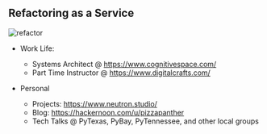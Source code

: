 ## Refactoring as a Service

![refactor](https://media.giphy.com/media/322W3VduHG5elXisAh/source.gif)

- Work Life:
    - Systems Architect @ https://www.cognitivespace.com/
    - Part Time Instructor @ https://www.digitalcrafts.com/

- Personal
    - Projects: https://www.neutron.studio/
    - Blog: https://hackernoon.com/u/pizzapanther
    - Tech Talks @ PyTexas, PyBay, PyTennessee, and other local groups
